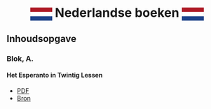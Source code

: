 <h1 align="center"><img src='../../images/Flag_of_The_Netherlands.png' width='50' height='30' align='center' alt='Flag_of_The_Netherlands' />
Nederlandse boeken
<img src='../../images/Flag_of_The_Netherlands.png' width='50' height='30' align='center' alt='Flag_of_The_Netherlands' />
</h1>

## Inhoudsopgave

### Blok, A.

#### Het Esperanto in Twintig Lessen

- [PDF](./Het%20Esperanto%20in%20Twintig%20Lessen.pdf)
- [Bron](https://www.gutenberg.org/ebooks/25841)